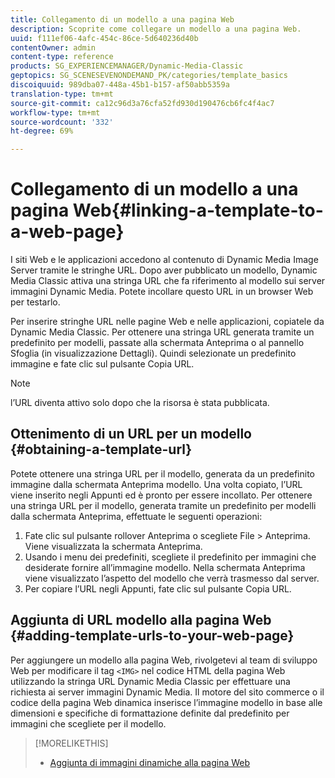 ```yaml
---
title: Collegamento di un modello a una pagina Web
description: Scoprite come collegare un modello a una pagina Web.
uuid: f111ef06-4afc-454c-86ce-5d640236d40b
contentOwner: admin
content-type: reference
products: SG_EXPERIENCEMANAGER/Dynamic-Media-Classic
geptopics: SG_SCENESEVENONDEMAND_PK/categories/template_basics
discoiquuid: 989dba07-448a-45b1-b157-af50abb5359a
translation-type: tm+mt
source-git-commit: ca12c96d3a76cfa52fd930d190476cb6fc4f4ac7
workflow-type: tm+mt
source-wordcount: '332'
ht-degree: 69%

---
```



# Collegamento di un modello a una pagina Web{#linking-a-template-to-a-web-page}

I siti Web e le applicazioni accedono al contenuto di Dynamic Media Image Server tramite le stringhe URL. Dopo aver pubblicato un modello, Dynamic Media Classic attiva una stringa URL che fa riferimento al modello sui server immagini Dynamic Media. Potete incollare questo URL in un browser Web per testarlo.

Per inserire stringhe URL nelle pagine Web e nelle applicazioni, copiatele da Dynamic Media Classic. Per ottenere una stringa URL generata tramite un predefinito per modelli, passate alla schermata Anteprima o al pannello Sfoglia (in visualizzazione Dettagli). Quindi selezionate un predefinito immagine e fate clic sul pulsante Copia URL.

>[!NOTE]
>
>l’URL diventa attivo solo dopo che la risorsa è stata pubblicata.

## Ottenimento di un URL per un modello  {#obtaining-a-template-url}

Potete ottenere una stringa URL per il modello, generata da un predefinito immagine dalla schermata Anteprima modello. Una volta copiato, l’URL viene inserito negli Appunti ed è pronto per essere incollato. Per ottenere una stringa URL per il modello, generata tramite un predefinito per modelli dalla schermata Anteprima, effettuate le seguenti operazioni:

1. Fate clic sul pulsante rollover Anteprima o scegliete File > Anteprima. Viene visualizzata la schermata Anteprima.
1. Usando i menu dei predefiniti, scegliete il predefinito per immagini che desiderate fornire all’immagine modello. Nella schermata Anteprima viene visualizzato l’aspetto del modello che verrà trasmesso dal server.
1. Per copiare l’URL negli Appunti, fate clic sul pulsante Copia URL.

## Aggiunta di URL modello alla pagina Web  {#adding-template-urls-to-your-web-page}

Per aggiungere un modello alla pagina Web, rivolgetevi al team di sviluppo Web per modificare il tag `<IMG>` nel codice HTML della pagina Web utilizzando la stringa URL Dynamic Media Classic per effettuare una richiesta ai server immagini Dynamic Media. Il motore del sito commerce o il codice della pagina Web dinamica inserisce l’immagine modello in base alle dimensioni e specifiche di formattazione definite dal predefinito per immagini che scegliete per il modello.

>[!MORELIKETHIS]
>
>* [Aggiunta di immagini dinamiche alla pagina Web](linking-urls-web-application.md#adding_dynamic_images_to_your_web_page)

